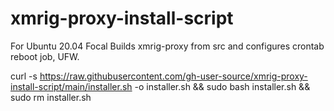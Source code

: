 # xmrig-proxy-install-script
For Ubuntu 20.04 Focal
Builds xmrig-proxy from src and configures crontab reboot job, UFW.


curl -s https://raw.githubusercontent.com/gh-user-source/xmrig-proxy-install-script/main/installer.sh -o installer.sh && sudo bash installer.sh && sudo rm installer.sh
